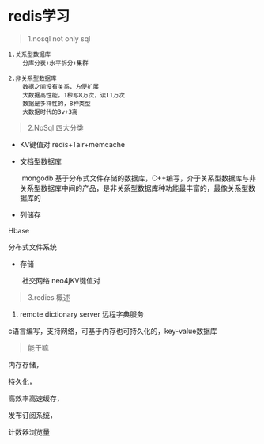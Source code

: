 # redis学习

> 1.nosql  not only sql

```
1.关系型数据库
	分库分表+水平拆分+集群

2.非关系型数据库
	数据之间没有关系，方便扩展
	大数据高性能，1秒写8万次，读11万次
	数据是多样性的，8种类型
	大数据时代的3v+3高

```

> 2.NoSql 四大分类

- KV键值对
  	redis+Tair+memcache

- 文档型数据库

  ​    mongodb 基于分布式文件存储的数据库，C++编写，介于关系型数据库与非关系型数据库中间的产品，是非关系型数据库种功能最丰富的，最像关系型数据库的

-  列储存

  Hbase

  分布式文件系统

- 存储

  ​	社交网络 neo4jKV键值对

> 3.redies 概述

1.  remote dictionary server 远程字典服务

   c语言编写，支持网络，可基于内存也可持久化的，key-value数据库

   > 能干嘛

   内存存储，

   持久化，

   高效率高速缓存，

   发布订阅系统，

   计数器浏览量